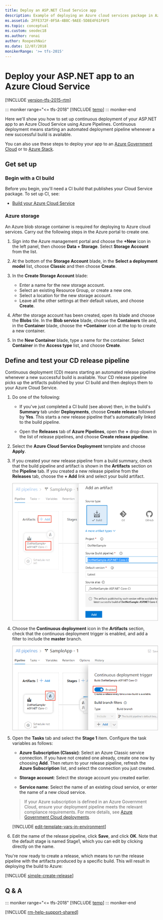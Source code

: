 ```yaml
---
title: Deploy an ASP.NET Cloud Service app 
description: Example of deploying an Azure cloud services package in Azure Pipelines or Team Foundation Server
ms.assetid: 2FFE372F-0F5A-4B8C-9AEE-5D8E4F61F6F5
ms.topic: conceptual
ms.custom: seodec18
ms.author: ronai
author: RoopeshNair
ms.date: 12/07/2018
monikerRange: '>= tfs-2015'
---
```


# Deploy your ASP.NET app to an Azure Cloud Service

[!INCLUDE [version-tfs-2015-rtm](../../includes/version-tfs-2015-rtm.md)]

::: moniker range="<= tfs-2018"
[!INCLUDE [temp](../../includes/concept-rename-note.md)]
::: moniker-end

Here we'll show you how to set up continuous deployment of your ASP.NET app to an Azure Cloud Service using Azure Pipelines.
Continuous deployment means starting an automated deployment pipeline whenever a new successful build is available.

You can also use these steps to deploy your app to an [Azure Government Cloud](../../library/government-cloud.md)
or to [Azure Stack](../../targets/azure-stack.md).

## Get set up

### Begin with a CI build

Before you begin, you'll need a CI build that publishes your Cloud Service package. To set up CI, see:

* [Build your Azure Cloud Service](../aspnet/build-aspnet-cloudservice.md)

### Azure storage

An Azure blob storage container is required for deploying to Azure cloud services.
Carry out the following steps in the Azure portal to create one.

1. Sign into the Azure management portal and choose the
   **+New** icon in the left panel, then choose
   **Data + Storage**. Select **Storage Account** from the list.

1. At the bottom of the **Storage Account** blade, in the
   **Select a deployment model** list, choose
   **Classic** and then choose **Create**.

1. In the **Create Storage Account** blade:
   - Enter a name for the new storage account.
   - Select an existing Resource Group, or create a new one.
   - Select a location for the new storage account.
   - Leave all the other settings at their default values, and choose **Create**.<p />

1. After the storage account has been created, open its
   blade and choose the **Blobs** tile. In the
   **Blob service** blade, choose the **Containers** tile and,
   in the **Container** blade, choose the **+Container** icon at the top to create a new container.

1. In the **New Container** blade, type a name for the container.
   Select **Container** in the **Access type** list, and choose **Create**.   

<h2 id="cd">Define and test your CD release pipeline</h2>

Continuous deployment (CD) means starting an automated release pipeline whenever a new successful build is available. Your CD release pipeline picks up the artifacts published by your CI build and then deploys them to your Azure Cloud Service.

1. Do one of the following:

   * If you've just completed a CI build (see above) then, in the build's
     **Summary** tab under **Deployments**, choose **Create release** followed by **Yes**.
     This starts a new release pipeline that's automatically linked to the build pipeline.

   * Open the **Releases** tab of **Azure Pipelines**, open the **+** drop-down
     in the list of release pipelines, and choose **Create release pipeline**.

1. Select the **Azure Cloud Service Deployment** template and choose **Apply**.

1. If you created your new release pipeline from a build summary, check that the build pipeline
   and artifact is shown in the **Artifacts** section on the **Pipeline** tab. If you created a new
   release pipeline from the **Releases** tab, choose the **+ Add** link and select your build artifact.

   ![Selecting the build artifact](../media/confirm-or-add-artifact.png)

1. Choose the **Continuous deployment** icon in the **Artifacts** section, check that the continuous deployment trigger is enabled,
   and add a filter to include the **master** branch.

   ![Checking or setting the Continuous deployment trigger](../media/confirm-or-set-cd-trigger.png)

1. Open the **Tasks** tab and select the **Stage 1** item. Configure the task variables as follows:
   
   * **Azure Subscription (Classic)**: Select an Azure Classic service connection. If you have not created one already, create one now by choosing **Add**. Then return to your release pipeline, refresh the **Azure Subscription** list, and select the connection you just created.
   
   * **Storage account**: Select the storage account you created earlier.
   
   * **Service name**: Select the name of an existing cloud service, or enter the name of a new cloud service.<p />

   > If your Azure subscription is defined in an Azure Government Cloud, ensure your deployment pipeline meets the relevant compliance requirements. For more details, see [Azure Government Cloud deployments](../../library/government-cloud.md).

   [!INCLUDE [edit-template-vars-in-environment](../includes/edit-template-vars-in-environment.md)]
   
1. Edit the name of the release pipeline, click **Save**, and click **OK**. Note that the default stage is named Stage1, which you can edit by clicking directly on the name.

You're now ready to create a release, which means to run the release pipeline with the artifacts produced by a specific build. This will result in deploying the build to Azure:

[!INCLUDE [simple-create-release](../includes/simple-create-release.md)]

## Q & A

<!-- BEGINSECTION class="md-qanda" -->

::: moniker range="<= tfs-2018"
[!INCLUDE [temp](../../includes/qa-versions.md)]
::: moniker-end

<!-- ENDSECTION -->

[!INCLUDE [rm-help-support-shared](../../includes/rm-help-support-shared.md)]
